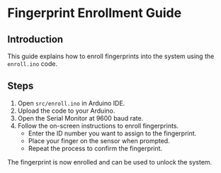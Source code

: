 # Fingerprint Enrollment Guide

## Introduction
This guide explains how to enroll fingerprints into the system using the `enroll.ino` code.

## Steps

1. Open `src/enroll.ino` in Arduino IDE.
2. Upload the code to your Arduino.
3. Open the Serial Monitor at 9600 baud rate.
4. Follow the on-screen instructions to enroll fingerprints.
   - Enter the ID number you want to assign to the fingerprint.
   - Place your finger on the sensor when prompted.
   - Repeat the process to confirm the fingerprint.

The fingerprint is now enrolled and can be used to unlock the system.
